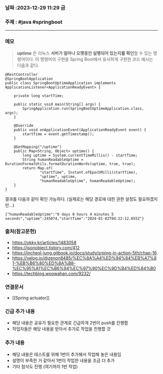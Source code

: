 ### 날짜 :2023-12-29 11:29 금

### 주제 : #java #springboot

---

### 메모

> **uptime** 은 리눅스 **서버가 얼마나 오랫동안 실행되어 있는지를 확인**할 수 있는 명령어이다.
> 이 명령어의 구현을 Spring Boot에서 유사하게 구현한 코드 예시는 다음과 같다.

```
@RestController
@SpringBootApplication
public class SpringBootUptimeApplication implements ApplicationListener<ApplicationReadyEvent> {

    private long startTime;

    public static void main(String[] args) {
        SpringApplication.run(SpringBootUptimeApplication.class, args);
    }

    @Override
    public void onApplicationEvent(ApplicationReadyEvent event) {
        startTime = event.getTimestamp();
    }

    @GetMapping("/uptime")
    public Map<String, Object> uptime() {
        long uptime = System.currentTimeMillis() - startTime;
        String humanReadableUptime = DurationFormatUtils.formatDurationWords(uptime, true, true);
        return Map.of(
                "startTime", Instant.ofEpochMilli(startTime),
                "uptime", uptime,
                "humanReadableUptime", humanReadableUptime);
    }
}
```

결과를 다음과 같이 확인 가능하다. (실제로는 해당 경로에 대한 권한 설정도 필요하겠지만...)

```
{"humanReadableUptime":"0 days 0 hours 4 minutes 5 seconds","uptime":245074,"startTime":"2024-01-02T04:22:12.655Z"}
```

### 출처(참고문헌)

- https://okky.kr/articles/1483058
- https://jsonobject.tistory.com/412
- https://incheol-jung.gitbook.io/docs/study/srping-in-action-5th/chap-16.
- https://velog.io/@zenon8485/%EC%8A%A4%ED%94%84%EB%A7%81-%EB%B6%80%ED%8A%B8-%EC%95%A1%EC%B6%94%EC%97%90%EC%9D%B4%ED%84%B0
- https://techblog.woowahan.com/9232/

### 연결문서

- [[Spring actuator]]

### 긴급 추가 내용

- 해당 내용은 공유가 필요한 관계로 긴급하게 2번이 push를 진행함
- 작업자들은 해당 내용을 받아서 추가로 작업을 진행할 것

### 추가 내용

- 해당 내용은 테스트를 위해 1번이 추가해서 작업해 놓은 내용임
- 설명이 부족한 거 같아서 1번이 작업한 내용을 조금 더 추가
- 기타 첨삭도 진행 (여기까지 1번 작업)
